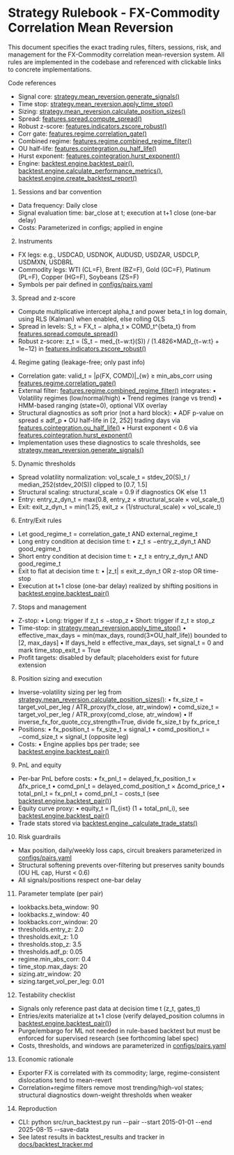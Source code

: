 # Strategy Rulebook - FX-Commodity Correlation Mean Reversion

This document specifies the exact trading rules, filters, sessions, risk, and management for the FX-Commodity correlation mean-reversion system. All rules are implemented in the codebase and referenced with clickable links to concrete implementations.

Code references
- Signal core: [strategy.mean_reversion.generate_signals()](src/strategy/mean_reversion.py:48)
- Time stop: [strategy.mean_reversion.apply_time_stop()](src/strategy/mean_reversion.py:339)
- Sizing: [strategy.mean_reversion.calculate_position_sizes()](src/strategy/mean_reversion.py:293)
- Spread: [features.spread.compute_spread()](src/features/spread.py:54)
- Robust z-score: [features.indicators.zscore_robust()](src/features/indicators.py:233)
- Corr gate: [features.regime.correlation_gate()](src/features/regime.py:17)
- Combined regime: [features.regime.combined_regime_filter()](src/features/regime.py:355)
- OU half-life: [features.cointegration.ou_half_life()](src/features/cointegration.py:52)
- Hurst exponent: [features.cointegration.hurst_exponent()](src/features/cointegration.py:124)
- Engine: [backtest.engine.backtest_pair()](src/backtest/engine.py:57), [backtest.engine.calculate_performance_metrics()](src/backtest/engine.py:256), [backtest.engine.create_backtest_report()](src/backtest/engine.py:342)

1) Sessions and bar convention
- Data frequency: Daily close
- Signal evaluation time: bar_close at t; execution at t+1 close (one-bar delay)
- Costs: Parameterized in configs; applied in engine

2) Instruments
- FX legs: e.g., USDCAD, USDNOK, AUDUSD, USDZAR, USDCLP, USDMXN, USDBRL
- Commodity legs: WTI (CL=F), Brent (BZ=F), Gold (GC=F), Platinum (PL=F), Copper (HG=F), Soybeans (ZS=F)
- Symbols per pair defined in [configs/pairs.yaml](configs/pairs.yaml)

3) Spread and z-score
- Compute multiplicative intercept alpha_t and power beta_t in log domain, using RLS (Kalman) when enabled, else rolling OLS
- Spread in levels: S_t = FX_t − alpha_t × COMD_t^{beta_t} from [features.spread.compute_spread()](src/features/spread.py:54)
- Robust z-score: z_t = (S_t − med_{t−w:t}(S)) / (1.4826×MAD_{t−w:t} + 1e−12) in [features.indicators.zscore_robust()](src/features/indicators.py:233)

4) Regime gating (leakage-free; only past info)
- Correlation gate: valid_t = |ρ(FX, COMD)|_{w} ≥ min_abs_corr using [features.regime.correlation_gate()](src/features/regime.py:17)
- External filter: [features.regime.combined_regime_filter()](src/features/regime.py:355) integrates:
  • Volatility regimes (low/normal/high)
  • Trend regimes (range vs trend)
  • HMM-based ranging (state=0), optional VIX overlay
- Structural diagnostics as soft prior (not a hard block):
  • ADF p-value on spread ≤ adf_p
  • OU half-life in [2, 252] trading days via [features.cointegration.ou_half_life()](src/features/cointegration.py:52)
  • Hurst exponent < 0.6 via [features.cointegration.hurst_exponent()](src/features/cointegration.py:124)
- Implementation uses these diagnostics to scale thresholds, see [strategy.mean_reversion.generate_signals()](src/strategy/mean_reversion.py:181)

5) Dynamic thresholds
- Spread volatility normalization: vol_scale_t = stdev_20(S)_t / median_252(stdev_20(S)) clipped to [0.7, 1.5]
- Structural scaling: structural_scale = 0.9 if diagnostics OK else 1.1
- Entry: entry_z_dyn_t = max(0.8, entry_z × structural_scale × vol_scale_t)
- Exit: exit_z_dyn_t = min(1.25, exit_z × (1/structural_scale) × vol_scale_t)

6) Entry/Exit rules
- Let good_regime_t = correlation_gate_t AND external_regime_t
- Long entry condition at decision time t:
  • z_t ≤ −entry_z_dyn_t AND good_regime_t
- Short entry condition at decision time t:
  • z_t ≥ entry_z_dyn_t AND good_regime_t
- Exit to flat at decision time t:
  • |z_t| ≤ exit_z_dyn_t OR z-stop OR time-stop
- Execution at t+1 close (one-bar delay) realized by shifting positions in [backtest.engine.backtest_pair()](src/backtest/engine.py:109)

7) Stops and management
- Z-stop:
  • Long: trigger if z_t ≤ −stop_z
  • Short: trigger if z_t ≥ stop_z
- Time-stop: in [strategy.mean_reversion.apply_time_stop()](src/strategy/mean_reversion.py:339)
  • effective_max_days = min(max_days, round(3×OU_half_life)) bounded to [2, max_days]
  • If days_held ≥ effective_max_days, set signal_t = 0 and mark time_stop_exit_t = True
- Profit targets: disabled by default; placeholders exist for future extension

8) Position sizing and execution
- Inverse-volatility sizing per leg from [strategy.mean_reversion.calculate_position_sizes()](src/strategy/mean_reversion.py:293):
  • fx_size_t = target_vol_per_leg / ATR_proxy(fx_close, atr_window)
  • comd_size_t = target_vol_per_leg / ATR_proxy(comd_close, atr_window)
  • If inverse_fx_for_quote_ccy_strength=True, divide fx_size_t by fx_price_t
- Positions:
  • fx_position_t = fx_size_t × signal_t
  • comd_position_t = −comd_size_t × signal_t (opposite leg)
- Costs:
  • Engine applies bps per trade; see [backtest.engine.backtest_pair()](src/backtest/engine.py:123)

9) PnL and equity
- Per-bar PnL before costs:
  • fx_pnl_t = delayed_fx_position_t × Δfx_price_t
  • comd_pnl_t = delayed_comd_position_t × Δcomd_price_t
  • total_pnl_t = fx_pnl_t + comd_pnl_t − costs_t (see [backtest.engine.backtest_pair()](src/backtest/engine.py:118))
- Equity curve proxy:
  • equity_t = ∏_{i≤t} (1 + total_pnl_i), see [backtest.engine.backtest_pair()](src/backtest/engine.py:139)
- Trade stats stored via [backtest.engine._calculate_trade_stats()](src/backtest/engine.py:173)

10) Risk guardrails
- Max position, daily/weekly loss caps, circuit breakers parameterized in [configs/pairs.yaml](configs/pairs.yaml)
- Structural softening prevents over-filtering but preserves sanity bounds (OU HL cap, Hurst < 0.6)
- All signals/positions respect one-bar delay

11) Parameter template (per pair)
- lookbacks.beta_window: 90
- lookbacks.z_window: 40
- lookbacks.corr_window: 20
- thresholds.entry_z: 2.0
- thresholds.exit_z: 1.0
- thresholds.stop_z: 3.5
- thresholds.adf_p: 0.05
- regime.min_abs_corr: 0.4
- time_stop.max_days: 20
- sizing.atr_window: 20
- sizing.target_vol_per_leg: 0.01

12) Testability checklist
- Signals only reference past data at decision time t (z_t, gates_t)
- Entries/exits materialize at t+1 close (verify delayed_position columns in [backtest.engine.backtest_pair()](src/backtest/engine.py:110))
- Purge/embargo for ML not needed in rule-based backtest but must be enforced for supervised research (see forthcoming label spec)
- Costs, thresholds, and windows are parameterized in [configs/pairs.yaml](configs/pairs.yaml)

13) Economic rationale
- Exporter FX is correlated with its commodity; large, regime-consistent dislocations tend to mean-revert
- Correlation+regime filters remove most trending/high-vol states; structural diagnostics down-weight thresholds when weaker

14) Reproduction
- CLI: python src/run_backtest.py run --pair <pair> --start 2015-01-01 --end 2025-08-15 --save-data
- See latest results in backtest_results and tracker in [docs/backtest_tracker.md](docs/backtest_tracker.md)